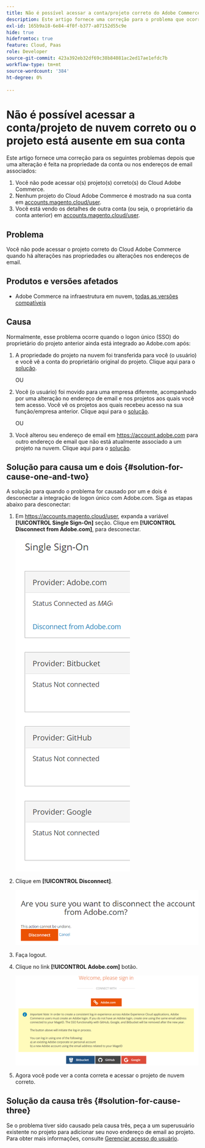 ```yaml
---
title: Não é possível acessar a conta/projeto correto do Adobe Commerce ou o projeto está ausente em sua conta
description: Este artigo fornece uma correção para o problema que ocorria quando não era possível acessar o projeto correto do Cloud Adobe Commerce quando havia alterações nas propriedades ou nos endereços de email.
exl-id: 165b9a18-6e84-4f0f-b377-a07152d55c9e
hide: true
hidefromtoc: true
feature: Cloud, Paas
role: Developer
source-git-commit: 423a392eb32df69c38b84081ac2ed17ae1efdc7b
workflow-type: tm+mt
source-wordcount: '384'
ht-degree: 0%

---
```


# Não é possível acessar a conta/projeto de nuvem correto ou o projeto está ausente em sua conta

Este artigo fornece uma correção para os seguintes problemas depois que uma alteração é feita na propriedade da conta ou nos endereços de email associados:

1. Você não pode acessar o(s) projeto(s) correto(s) do Cloud Adobe Commerce.
1. Nenhum projeto do Cloud Adobe Commerce é mostrado na sua conta em [accounts.magento.cloud/user](https://accounts.magento.cloud/user).
1. Você está vendo os detalhes de outra conta (ou seja, o proprietário da conta anterior) em [accounts.magento.cloud/user](https://accounts.magento.cloud/user).

## Problema

Você não pode acessar o projeto correto do Cloud Adobe Commerce quando há alterações nas propriedades ou alterações nos endereços de email.

## Produtos e versões afetados

* Adobe Commerce na infraestrutura em nuvem, [todas as versões compatíveis](https://www.adobe.com/content/dam/cc/en/legal/terms/enterprise/pdfs/Adobe-Commerce-Software-Lifecycle-Policy.pdf)

## Causa

Normalmente, esse problema ocorre quando o logon único (SSO) do proprietário do projeto anterior ainda está integrado ao Adobe.com após:

1. A propriedade do projeto na nuvem foi transferida para você (o usuário) e você vê a conta do proprietário original do projeto. Clique aqui para o [solução](#solution-for-cause-one-and-two).

   OU

1. Você (o usuário) foi movido para uma empresa diferente, acompanhado por uma alteração no endereço de email e nos projetos aos quais você tem acesso. Você vê os projetos aos quais recebeu acesso na sua função/empresa anterior. Clique aqui para o [solução](#solution-for-cause-one-and-two).

   OU

1. Você alterou seu endereço de email em https://account.adobe.com para outro endereço de email que não está atualmente associado a um projeto na nuvem. Clique aqui para o [solução](#solution-for-cause-three).

## Solução para causa um e dois {#solution-for-cause-one-and-two}

A solução para quando o problema for causado por um e dois é desconectar a integração de logon único com Adobe.com. Siga as etapas abaixo para desconectar:

1. Em https://accounts.magento.cloud/user, expanda a variável **[!UICONTROL Single Sign-On]** seção. Clique em **[!UICONTROL Disconnect from Adobe.com]**, para desconectar.

   ![single-sign-on-adobe-connect](assets/sso-adobe-disconnect.png)

1. Clique em **[!UICONTROL Disconnect]**.

   ![adobe-disconnect](assets/adobe-disconnect.png)

1. Faça logout.
1. Clique no link **[!UICONTROL Adobe.com]** botão.

   ![Magento.com](assets/adobe-welcome-login.png)

1. Agora você pode ver a conta correta e acessar o projeto de nuvem correto.

## Solução da causa três {#solution-for-cause-three}

Se o problema tiver sido causado pela causa três, peça a um superusuário existente no projeto para adicionar seu novo endereço de email ao projeto. Para obter mais informações, consulte [Gerenciar acesso do usuário](https://experienceleague.adobe.com/docs/commerce-cloud-service/user-guide/project/user-access.html).
